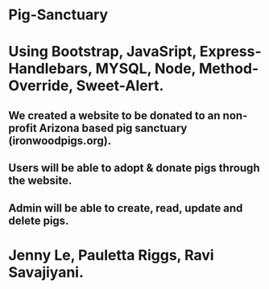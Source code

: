 # Pig-Sanctuary

#  Using Bootstrap, JavaSript, Express-Handlebars, MYSQL, Node,  Method-Override, Sweet-Alert.
## We created a website to be donated to an non-profit Arizona based pig sanctuary (ironwoodpigs.org).
## Users will be able to adopt & donate pigs through the website. 
## Admin will be able to create, read, update and delete pigs.

# Jenny Le, Pauletta Riggs, Ravi Savajiyani.
